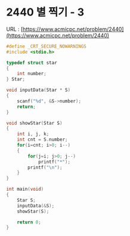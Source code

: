 # 2440 별 찍기 - 3

URL : [https://www.acmicpc.net/problem/2440](https://www.acmicpc.net/problem/2440)

```c
#define _CRT_SECURE_NOWARNINGS
#include <stdio.h>

typedef struct star
{
    int number;
} Star;

void inputData(Star * S)
{   
    scanf("%d", &S->number);
    return;
}

void showStar(Star S)
{
    int i, j, k;
    int cnt = S.number;
    for(i=cnt; i>0; i--)
    {
        for(j=i; j>0; j--)
            printf("*");
        printf("\n");
    }
}

int main(void)
{
    Star S;
    inputData(&S);
    showStar(S);

    return 0;
}
```